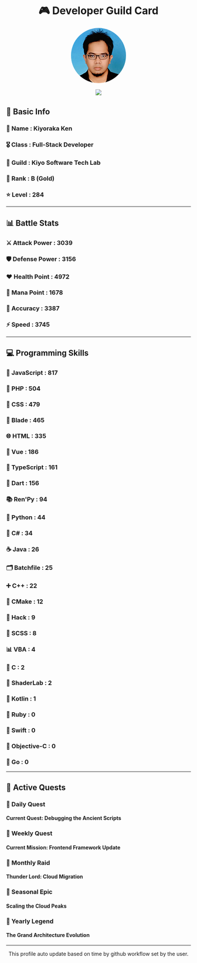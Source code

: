 <div align="center">

# 🎮 Developer Guild Card

<!-- Replace with your profile image -->
<img src="./assets/profile.png" width="150" height="150" style="border-radius: 50%"/>

![](https://komarev.com/ghpvc/?username=Kiyoraka&style=flat)
</div>

##  📌 Basic Info
### 👤 Name : Kiyoraka Ken
### 🎖️ Class : Full-Stack Developer
### 🎪 Guild : Kiyo Software Tech Lab 
### 🥇 Rank : B (Gold)
### ⭐ Level : 284

---
## 📊 Battle Stats

### ⚔️ Attack Power  : 3039 
### 🛡️ Defense Power : 3156 
### ❤️ Health Point  : 4972 
### 🔮 Mana Point    : 1678 
### 🎯 Accuracy      : 3387 
### ⚡ Speed         : 3745

---
## 💻 Programming Skills

### 📜 JavaScript : 817
### 🐘 PHP : 504
### 🎨 CSS : 479
### 🧷 Blade : 465
### 🌐 HTML : 335
### 💚 Vue : 186
### 🔷 TypeScript : 161
### 🎯 Dart : 156
### 📚 Ren'Py : 94
### 🐍 Python : 44
### 🎯 C# : 34
### ☕ Java : 26
### 🗂️ Batchfile : 25
### ➕ C++ : 22
### 🧱 CMake : 12
### 🧬 Hack : 9
### 🎨 SCSS : 8
### 📊 VBA : 4
### 🎯 C : 2
### 📄 ShaderLab : 2
### 🔰 Kotlin : 1
### 💎 Ruby : 0
### 📱 Swift : 0
### 🍎 Objective-C : 0
### 🐹 Go : 0

---
## 📜 Active Quests

### 🌅 Daily Quest

#### Current Quest: Debugging the Ancient Scripts

### 📅 Weekly Quest
#### Current Mission: Frontend Framework Update

### 🌙 Monthly Raid
#### Thunder Lord: Cloud Migration

### 🌠 Seasonal Epic
#### Scaling the Cloud Peaks

### 👑 Yearly Legend
#### The Grand Architecture Evolution

---
<div align="center">
  This profile auto update based on time by github workflow set by the user.
</div>